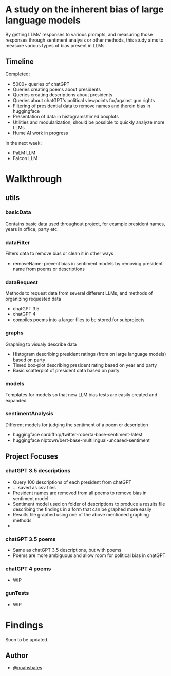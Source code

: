 # A study on the inherent bias of large language models

By getting LLMs' responses to various prompts, and measuring those responses through sentiment analysis or other methods, this study aims to measure various types of bias present in LLMs.


## Timeline

Completed:
- 5000+ queries of chatGPT
- Queries creating poems about presidents
- Queries creating descriptions about presidents
- Queries about chatGPT's political viewpoints for/against gun rights
- Filtering of presidential data to remove names and therein bias in huggingface
- Presentation of data in histograms/timed boxplots
- Utilities and modularization, should be possible to quickly analyze more LLMs
- Hume AI work in progress

In the next week:
- PaLM LLM
- Falcon LLM

# Walkthrough

## utils
### basicData
Contains basic data used throughout project, for example president names, years in office, party etc.

### dataFilter
Filters data to remove bias or clean it in other ways
- removeName: prevent bias in sentiment models by removing president name from poems or descriptions

### dataRequest
Methods to request data from several different LLMs, and methods of organizing requested data
- chatGPT 3.5
- chatGPT 4
- compiles poems into a larger files to be stored for subprojects

### graphs
Graphing to visualy describe data
- Histogram describing president ratings (from on large language models) based on party
- Timed box-plot describing president rating based on year and party
- Basic scatterplot of president data based on party

### models
Templates for models so that new LLM bias tests are easily created and expanded

### sentimentAnalysis
Different models for judging the sentiment of a poem or description
- huggingface cardiffnlp/twitter-roberta-base-sentiment-latest
- huggingface nlptown/bert-base-multilingual-uncased-sentiment

## Project Focuses
### chatGPT 3.5 descriptions
- Query 100 descriptions of each president from chatGPT
- ... saved as csv files
- President names are removed from all poems to remove bias in sentiment model
- Sentiment model used on folder of descriptions to produce a results file describing the findings in a form that can be graphed more easily
- Results file graphed using one of the above mentioned graphing methods
- 
### chatGPT 3.5 poems
- Same as chatGPT 3.5 descriptions, but with poems
- Poems are more ambiguous and allow room for political bias in chatGPT
  
### chatGPT 4 poems
- WIP
  
### gunTests
- WIP

# Findings
Soon to be updated.

## Author

- [@noahsbates](https://www.github.com/noahsbates)
